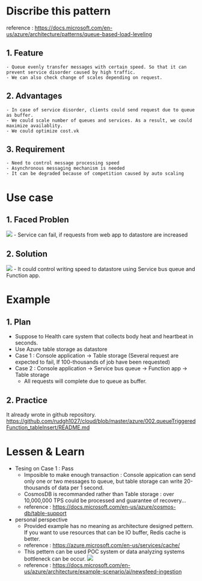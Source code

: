 # Discribe this pattern
 reference : https://docs.microsoft.com/en-us/azure/architecture/patterns/queue-based-load-leveling
 
## 1. Feature
    - Queue evenly transfer messages with certain speed. So that it can prevent service disorder caused by high traffic.
    - We can also check change of scales depending on request.
    
## 2. Advantages
    - In case of service disorder, clients could send request due to queue as buffer.
    - We could scale number of queues and services. As a result, we could maximize availablity.
    - We could optimize cost.vk
    
## 3. Requirement
    - Need to control message processing speed
    - Asynchronous messaging mechanism is needed
    - It can be degraded because of competition caused by auto scaling

# Use case

## 1. Faced Problen
<img src="https://docs.microsoft.com/ko-kr/azure/architecture/patterns/_images/queue-based-load-leveling-overwhelmed.png"></img>
    - Service can fail, if requests from web app to datastore are increased
   
## 2. Solution
<img src="https://docs.microsoft.com/ko-kr/azure/architecture/patterns/_images/queue-based-load-leveling-function.png"></img>
    - It could control writing speed to datastore using Service bus queue and Function app.
   
# Example
## 1. Plan
- Suppose to Health care system that collects body heat and heartbeat in seconds.
- Use Azure table storage as datastore
- Case 1 : Console application -> Table storage (Several request are expected to fail, If 100-thousands of job have been requested)
- Case 2 : Console application -> Service bus queue -> Function app -> Table storage
  - All requests will complete due to queue as buffer.

## 2. Practice
It already wrote in github repository.
https://github.com/rudgh1027/cloud/blob/master/azure/002.queueTriggeredFunction_tableInsert/README.md

# Lessen & Learn
- Tesing on Case 1 : Pass
  - Imposible to make enough transaction : Console appication can send only one or two messages to queue, but table storage can write 20-thousands of data per 1 second.
  - CosmosDB is recommanded rather than Table storage : over 10,000,000 TPS could be processed and guarantee of recovery...  
  - reference : https://docs.microsoft.com/en-us/azure/cosmos-db/table-support
- personal perspective
  - Provided example has no meaning as architecture designed pettern. If you want to use resources that can be IO buffer, Redis cache is better.
  - reference : https://azure.microsoft.com/en-us/services/cache/
  - This pettern can be used POC system or data analyzing systems bottleneck can be occur.
   <img src="https://docs.microsoft.com/ko-kr/azure/architecture/example-scenario/ai/media/mass-ingestion-newsfeeds-architecture.png"></img>
  - reference : https://docs.microsoft.com/en-us/azure/architecture/example-scenario/ai/newsfeed-ingestion
